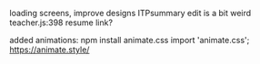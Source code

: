 loading screens, improve designs
ITPsummary edit is a bit weird
teacher.js:398
resume link?

added animations:
npm install animate.css
import 'animate.css';
<img className="animate__animated animate__bounce" src={nyplogo} alt="" />
https://animate.style/
